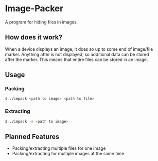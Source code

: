 # Image-Packer
A program for hiding files in images.  

## How does it work?
When a device displays an image, it does so up to some end of image/file marker. Anything after is not displayed, so additional data can be stored after the marker. This means that entire files can be stored in an image.

## Usage
### Packing
```bash
$ ./impack <path to image> <path to file>
```
### Extracting
```bash
$ ./impack -e <path to image>
```

## Planned Features
- Packing/extracting multiple files for one image
- Packing/extracting for multiple images at the same time
